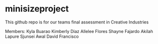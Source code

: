 # minisizeproject
This github repo is for our teams final assessment in Creative Industries

Members:
Kyla Buarao 
Kimberly Diaz
Allelee Flores
Shayne Fajardo 
Akilah Lapure
Sjunsei Awal 
David Francisco
